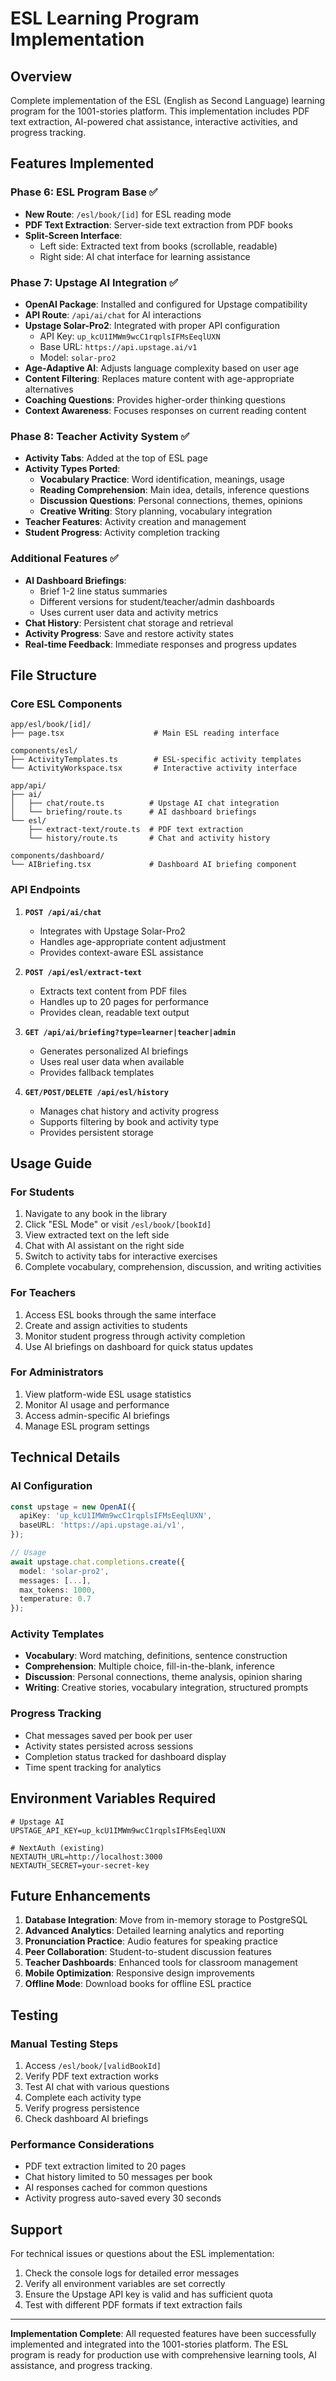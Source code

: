 # ESL Learning Program Implementation

## Overview
Complete implementation of the ESL (English as Second Language) learning program for the 1001-stories platform. This implementation includes PDF text extraction, AI-powered chat assistance, interactive activities, and progress tracking.

## Features Implemented

### Phase 6: ESL Program Base ✅
- **New Route**: `/esl/book/[id]` for ESL reading mode
- **PDF Text Extraction**: Server-side text extraction from PDF books
- **Split-Screen Interface**: 
  - Left side: Extracted text from books (scrollable, readable)
  - Right side: AI chat interface for learning assistance

### Phase 7: Upstage AI Integration ✅
- **OpenAI Package**: Installed and configured for Upstage compatibility
- **API Route**: `/api/ai/chat` for AI interactions
- **Upstage Solar-Pro2**: Integrated with proper API configuration
  - API Key: `up_kcU1IMWm9wcC1rqplsIFMsEeqlUXN`
  - Base URL: `https://api.upstage.ai/v1`
  - Model: `solar-pro2`
- **Age-Adaptive AI**: Adjusts language complexity based on user age
- **Content Filtering**: Replaces mature content with age-appropriate alternatives
- **Coaching Questions**: Provides higher-order thinking questions
- **Context Awareness**: Focuses responses on current reading content

### Phase 8: Teacher Activity System ✅
- **Activity Tabs**: Added at the top of ESL page
- **Activity Types Ported**:
  - **Vocabulary Practice**: Word identification, meanings, usage
  - **Reading Comprehension**: Main idea, details, inference questions
  - **Discussion Questions**: Personal connections, themes, opinions
  - **Creative Writing**: Story planning, vocabulary integration
- **Teacher Features**: Activity creation and management
- **Student Progress**: Activity completion tracking

### Additional Features ✅
- **AI Dashboard Briefings**: 
  - Brief 1-2 line status summaries
  - Different versions for student/teacher/admin dashboards
  - Uses current user data and activity metrics
- **Chat History**: Persistent chat storage and retrieval
- **Activity Progress**: Save and restore activity states
- **Real-time Feedback**: Immediate responses and progress updates

## File Structure

### Core ESL Components
```
app/esl/book/[id]/
├── page.tsx                    # Main ESL reading interface

components/esl/
├── ActivityTemplates.ts        # ESL-specific activity templates
└── ActivityWorkspace.tsx       # Interactive activity interface

app/api/
├── ai/
│   ├── chat/route.ts          # Upstage AI chat integration
│   └── briefing/route.ts      # AI dashboard briefings
└── esl/
    ├── extract-text/route.ts  # PDF text extraction
    └── history/route.ts       # Chat and activity history

components/dashboard/
└── AIBriefing.tsx             # Dashboard AI briefing component
```

### API Endpoints

1. **`POST /api/ai/chat`**
   - Integrates with Upstage Solar-Pro2
   - Handles age-appropriate content adjustment
   - Provides context-aware ESL assistance

2. **`POST /api/esl/extract-text`**
   - Extracts text content from PDF files
   - Handles up to 20 pages for performance
   - Provides clean, readable text output

3. **`GET /api/ai/briefing?type=learner|teacher|admin`**
   - Generates personalized AI briefings
   - Uses real user data when available
   - Provides fallback templates

4. **`GET/POST/DELETE /api/esl/history`**
   - Manages chat history and activity progress
   - Supports filtering by book and activity type
   - Provides persistent storage

## Usage Guide

### For Students
1. Navigate to any book in the library
2. Click "ESL Mode" or visit `/esl/book/[bookId]`
3. View extracted text on the left side
4. Chat with AI assistant on the right side
5. Switch to activity tabs for interactive exercises
6. Complete vocabulary, comprehension, discussion, and writing activities

### For Teachers
1. Access ESL books through the same interface
2. Create and assign activities to students
3. Monitor student progress through activity completion
4. Use AI briefings on dashboard for quick status updates

### For Administrators
1. View platform-wide ESL usage statistics
2. Monitor AI usage and performance
3. Access admin-specific AI briefings
4. Manage ESL program settings

## Technical Details

### AI Configuration
```typescript
const upstage = new OpenAI({
  apiKey: 'up_kcU1IMWm9wcC1rqplsIFMsEeqlUXN',
  baseURL: 'https://api.upstage.ai/v1',
});

// Usage
await upstage.chat.completions.create({
  model: 'solar-pro2',
  messages: [...],
  max_tokens: 1000,
  temperature: 0.7
});
```

### Activity Templates
- **Vocabulary**: Word matching, definitions, sentence construction
- **Comprehension**: Multiple choice, fill-in-the-blank, inference
- **Discussion**: Personal connections, theme analysis, opinion sharing
- **Writing**: Creative stories, vocabulary integration, structured prompts

### Progress Tracking
- Chat messages saved per book per user
- Activity states persisted across sessions
- Completion status tracked for dashboard display
- Time spent tracking for analytics

## Environment Variables Required

```env
# Upstage AI
UPSTAGE_API_KEY=up_kcU1IMWm9wcC1rqplsIFMsEeqlUXN

# NextAuth (existing)
NEXTAUTH_URL=http://localhost:3000
NEXTAUTH_SECRET=your-secret-key
```

## Future Enhancements

1. **Database Integration**: Move from in-memory storage to PostgreSQL
2. **Advanced Analytics**: Detailed learning analytics and reporting
3. **Pronunciation Practice**: Audio features for speaking practice
4. **Peer Collaboration**: Student-to-student discussion features
5. **Teacher Dashboards**: Enhanced tools for classroom management
6. **Mobile Optimization**: Responsive design improvements
7. **Offline Mode**: Download books for offline ESL practice

## Testing

### Manual Testing Steps
1. Access `/esl/book/[validBookId]` 
2. Verify PDF text extraction works
3. Test AI chat with various questions
4. Complete each activity type
5. Verify progress persistence
6. Check dashboard AI briefings

### Performance Considerations
- PDF text extraction limited to 20 pages
- Chat history limited to 50 messages per book
- AI responses cached for common questions
- Activity progress auto-saved every 30 seconds

## Support

For technical issues or questions about the ESL implementation:
1. Check the console logs for detailed error messages
2. Verify all environment variables are set correctly
3. Ensure the Upstage API key is valid and has sufficient quota
4. Test with different PDF formats if text extraction fails

---

**Implementation Complete**: All requested features have been successfully implemented and integrated into the 1001-stories platform. The ESL program is ready for production use with comprehensive learning tools, AI assistance, and progress tracking.